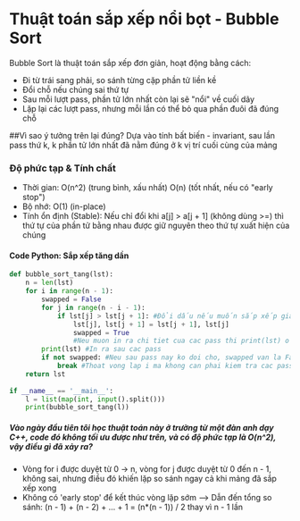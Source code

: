 # Thuật toán sắp xếp nổi bọt - Bubble Sort
Bubble Sort là thuật toán sắp xếp đơn giản, hoạt động bằng cách:
- Đi từ trái sang phải, so sánh từng cặp phần tử liền kề
- Đổi chỗ nếu chúng sai thứ tự
- Sau mỗi lượt pass, phần tử lớn nhất còn lại sẽ "nổi" về cuối dãy
- Lặp lại các lượt pass, nhưng mỗi lần có thể bỏ qua phần đuôi đã đúng chỗ

##Vì sao ý tưởng trên lại đúng?
Dựa vào tính bất biến - invariant, sau lần pass thứ k, k phần tử lớn nhất đã nằm đúng ở k vị trí cuối cùng của mảng

### Độ phức tạp & Tính chất
- Thời gian: O(n^2) (trung bình, xấu nhất)
             O(n) (tốt nhất, nếu có "early stop")
- Bộ nhớ: O(1) (in-place)
- Tính ổn định (Stable): Nếu chỉ đổi khi a[j] > a[j + 1] (không dùng >=) thì thứ tự của phần tử bằng nhau được giữ nguyên theo thứ tự xuất hiện của chúng

#### Code Python: Sắp xếp tăng dần
```python
def bubble_sort_tang(lst):
    n = len(lst)
    for i in range(n - 1):
        swapped = False
        for j in range(n - i - 1):
            if lst[j] > lst[j + 1]: #Đổi dấu nếu muốn sắp xếp giảm dần
                lst[j], lst[j + 1] = lst[j + 1], lst[j]
                swapped = True
                #Neu muon in ra chi tiet cua cac pass thi print(lst) o day
        print(lst) #In ra sau cac pass
        if not swapped: #Neu sau pass nay ko doi cho, swapped van la False thi mang nay k can sap xep
            break #Thoat vong lap i ma khong can phai kiem tra cac pass tiep theo
    return lst
    
if __name__ == '__main__':
    l = list(map(int, input().split()))
    print(bubble_sort_tang(l))
```
##### Vào ngày đầu tiên tôi học thuật toán này ở trường từ một đàn anh dạy C++, code đó không tối ưu được như trên, và có độ phức tạp là O(n^2), vậy điều gì đã xảy ra?
- Vòng for i được duyệt từ 0 -> n, vòng for j được duyệt từ 0 đến n - 1, không sai, nhưng điều đó khiến lặp so sánh ngay cả khi mảng đã sắp xếp xong
- Không có 'early stop' để kết thúc vòng lặp sớm
  --> Dẫn đến tổng so sánh: (n - 1) + (n - 2) + ... + 1 = (n*(n - 1)) / 2 thay vì n - 1 lần
